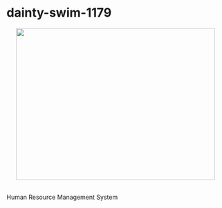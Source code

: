 # dainty-swim-1179
<p align="center">
  <img width="460" height="350" src="https://github.com/aks-samanta/dainty-swim-1179/blob/main/com/hrgiri/images/HR.png">
</p>
<br>
Human Resource Management System


